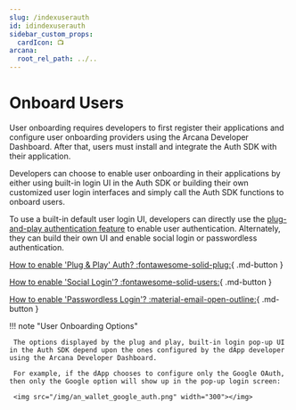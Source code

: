 ```yaml
---
slug: /indexuserauth
id: idindexuserauth
sidebar_custom_props:
  cardIcon: 📺
arcana:
  root_rel_path: ../..
---
```

# Onboard Users

User onboarding requires developers to first register their applications and configure user onboarding providers using the Arcana Developer Dashboard. After that, users must install and integrate the Auth SDK with their application.

Developers can choose to enable user onboarding in their applications by either using built-in login UI in the Auth SDK or building their own customized user login interfaces and simply call the Auth SDK functions to onboard users.

To use a built-in default user login UI, developers can directly use the [plug-and-play authentication feature]({{page.meta.arcana.root_rel_path}}/concepts/plugnplayauth.md) to enable user authentication. Alternately, they can build their own UI and enable social login or passwordless authentication.


[How to enable 'Plug & Play' Auth? :fontawesome-solid-plug:](./wallet_plugnplay.md){ .md-button }

[How to enable 'Social Login'? :fontawesome-solid-users:](./build_social/index.md){ .md-button } 

[How to enable 'Passwordless Login'? :material-email-open-outline:](./wallet_plugnplay.md){ .md-button }

!!! note "User Onboarding Options"

     The options displayed by the plug and play, built-in login pop-up UI in the Auth SDK depend upon the ones configured by the dApp developer using the Arcana Developer Dashboard. 
     
     For example, if the dApp chooses to configure only the Google OAuth, then only the Google option will show up in the pop-up login screen:

     <img src="/img/an_wallet_google_auth.png" width="300"></img>
